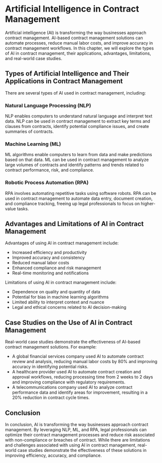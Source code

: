Artificial Intelligence in Contract Management
=======================================================

Artificial intelligence (AI) is transforming the way businesses approach contract management. AI-based contract management solutions can automate processes, reduce manual labor costs, and improve accuracy in contract management workflows. In this chapter, we will explore the types of AI in contract management, their applications, advantages, limitations, and real-world case studies.

Types of Artificial Intelligence and Their Applications in Contract Management
------------------------------------------------------------------------------

There are several types of AI used in contract management, including:

### Natural Language Processing (NLP)

NLP enables computers to understand natural language and interpret text data. NLP can be used in contract management to extract key terms and clauses from contracts, identify potential compliance issues, and create summaries of contracts.

### Machine Learning (ML)

ML algorithms enable computers to learn from data and make predictions based on that data. ML can be used in contract management to analyze large volumes of contracts and identify patterns and trends related to contract performance, risk, and compliance.

### Robotic Process Automation (RPA)

RPA involves automating repetitive tasks using software robots. RPA can be used in contract management to automate data entry, document creation, and compliance tracking, freeing up legal professionals to focus on higher-value tasks.

Advantages and Limitations of AI in Contract Management
-------------------------------------------------------

Advantages of using AI in contract management include:

* Increased efficiency and productivity
* Improved accuracy and consistency
* Reduced manual labor costs
* Enhanced compliance and risk management
* Real-time monitoring and notifications

Limitations of using AI in contract management include:

* Dependence on quality and quantity of data
* Potential for bias in machine learning algorithms
* Limited ability to interpret context and nuance
* Legal and ethical concerns related to AI decision-making

Case Studies on the Use of AI in Contract Management
----------------------------------------------------

Real-world case studies demonstrate the effectiveness of AI-based contract management solutions. For example:

* A global financial services company used AI to automate contract review and analysis, reducing manual labor costs by 80% and improving accuracy in identifying potential risks.
* A healthcare provider used AI to automate contract creation and approval workflows, reducing processing time from 2 weeks to 2 days and improving compliance with regulatory requirements.
* A telecommunications company used AI to analyze contract performance data and identify areas for improvement, resulting in a 20% reduction in contract cycle times.

Conclusion
----------

In conclusion, AI is transforming the way businesses approach contract management. By leveraging NLP, ML, and RPA, legal professionals can optimize their contract management processes and reduce risk associated with non-compliance or breaches of contract. While there are limitations and challenges associated with using AI in contract management, real-world case studies demonstrate the effectiveness of these solutions in improving efficiency, accuracy, and compliance.
